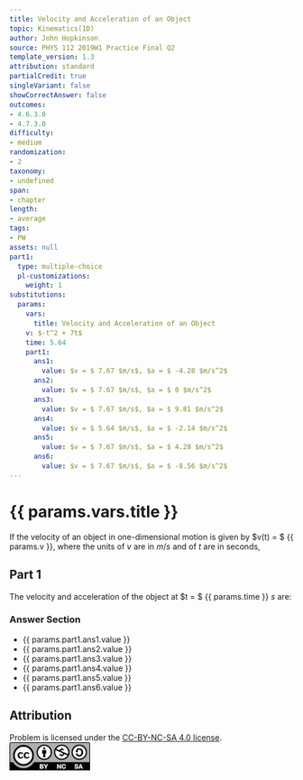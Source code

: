 ```yaml
---
title: Velocity and Acceleration of an Object
topic: Kinematics(1D)
author: John Hopkinson
source: PHYS 112 2019W1 Practice Final Q2
template_version: 1.3
attribution: standard
partialCredit: true
singleVariant: false
showCorrectAnswer: false
outcomes:
- 4.6.3.0
- 4.7.3.0
difficulty:
- medium
randomization:
- 2
taxonomy:
- undefined
span:
- chapter
length:
- average
tags:
- PW
assets: null
part1:
  type: multiple-choice
  pl-customizations:
    weight: 1
substitutions:
  params:
    vars:
      title: Velocity and Acceleration of an Object
    v: $-t^2 + 7t$
    time: 5.64
    part1:
      ans1:
        value: $v = $ 7.67 $m/s$, $a = $ -4.28 $m/s^2$
      ans2:
        value: $v = $ 7.67 $m/s$, $a = $ 0 $m/s^2$
      ans3:
        value: $v = $ 7.67 $m/s$, $a = $ 9.81 $m/s^2$
      ans4:
        value: $v = $ 5.64 $m/s$, $a = $ -2.14 $m/s^2$
      ans5:
        value: $v = $ 7.67 $m/s$, $a = $ 4.28 $m/s^2$
      ans6:
        value: $v = $ 7.67 $m/s$, $a = $ -8.56 $m/s^2$
---
```

# {{ params.vars.title }}
If the velocity of an object in one-dimensional motion is given by $v(t) = $ {{ params.v }}, where the units of $v$ are in $m/s$ and of $t$ are in seconds,

## Part 1

The velocity and acceleration of the object at $t = $ {{ params.time }} $s$ are:

### Answer Section

- {{ params.part1.ans1.value }}
- {{ params.part1.ans2.value }}
- {{ params.part1.ans3.value }}
- {{ params.part1.ans4.value }}
- {{ params.part1.ans5.value }}
- {{ params.part1.ans6.value }}

## Attribution

Problem is licensed under the [CC-BY-NC-SA 4.0 license](https://creativecommons.org/licenses/by-nc-sa/4.0/).<br> ![The Creative Commons 4.0 license requiring attribution-BY, non-commercial-NC, and share-alike-SA license.](https://raw.githubusercontent.com/firasm/bits/master/by-nc-sa.png)